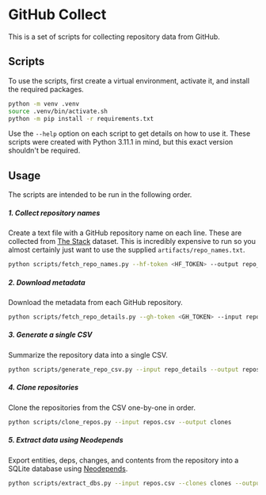 # GitHub Collect

This is a set of scripts for collecting repository data from GitHub.

## Scripts

To use the scripts, first create a virtual environment, activate it, and install the required packages.

```bash
python -m venv .venv
source .venv/bin/activate.sh
python -m pip install -r requirements.txt
```

Use the `--help` option on each script to get details on how to use it. These scripts were created with Python 3.11.1 in mind, but this exact version shouldn't be required.

## Usage

The scripts are intended to be run in the following order.

##### 1. Collect repository names

Create a text file with a GitHub repository name on each line. These are collected from [The Stack](https://huggingface.co/datasets/bigcode/the-stack) dataset. This is incredibly expensive to run so you almost certainly just want to use the supplied `artifacts/repo_names.txt`.

```bash
python scripts/fetch_repo_names.py --hf-token <HF_TOKEN> --output repo_names.txt
```

##### 2. Download metadata

Download the metadata from each GitHub repository.

```bash
python scripts/fetch_repo_details.py --gh-token <GH_TOKEN> --input repo_names.txt --output repo_details
```

##### 3. Generate a single CSV

Summarize the repository data into a single CSV.

```bash
python scripts/generate_repo_csv.py --input repo_details --output repos.csv
```

##### 4. Clone repositories

Clone the repositories from the CSV one-by-one in order.

```bash
python scripts/clone_repos.py --input repos.csv --output clones
```

##### 5. Extract data using Neodepends

Export entities, deps, changes, and contents from the repository into a SQLite database using [Neodepends](https://github.com/jlefever/neodepends).

```bash
python scripts/extract_dbs.py --input repos.csv --clones clones --output dbs
```
